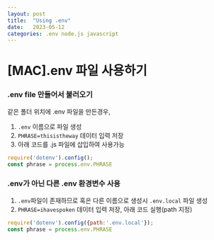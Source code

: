```yaml
---
layout: post
title:  "Using .env"
date:   2023-05-12
categories: .env node.js javascript
---
```

# [MAC].env 파일 사용하기

### .env file 만들어서 불러오기
같은 폴더 위치에 .env 파일을 만든경우,
1. `.env` 이름으로 파일 생성
2. `PHRASE=thisistheway` 데이터 입력 저장
3. 아래 코드를 .js 파일에 삽입하여 사용가능
```javascript
require('dotenv').config();
const phrase = process.env.PHRASE
```

### .env가 아닌 다른 .env 환경변수 사용
1. `.env`파일이 존재하므로 혹은 다른 이름으로 생성시 `.env.local` 파일 생성
2. `PHRASE=ihavespoken` 데이터 입력 저장, 아래 코드 실행(path 지정)
```javascript
require('dotenv').config({path:'.env.local'});
const phrase = process.env.PHRASE
```
